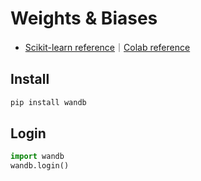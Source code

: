 Weights & Biases
===

- [Scikit-learn reference](https://docs.wandb.ai/guides/integrations/scikit)｜[Colab reference](http://wandb.me/scikit-colab)

Install
---

```python
pip install wandb
```

Login
---

```python
import wandb
wandb.login()
```

